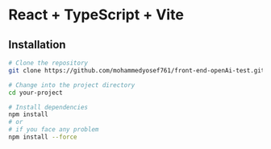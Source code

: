 # React + TypeScript + Vite

## Installation

```bash
# Clone the repository
git clone https://github.com/mohammedyosef761/front-end-openAi-test.git

# Change into the project directory
cd your-project

# Install dependencies
npm install
# or
# if you face any problem
npm install --force


